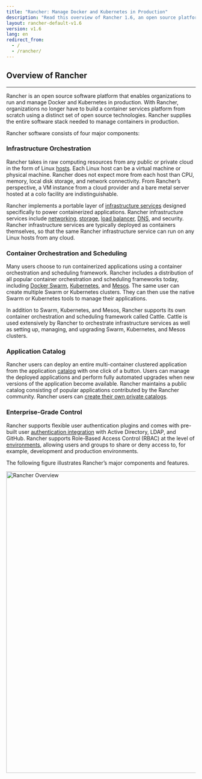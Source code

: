 ```yaml
---
title: "Rancher: Manage Docker and Kubernetes in Production" 
description: "Read this overview of Rancher 1.6, an open source platform that enables organizations to run and manage Docker and Kubernetes in production. " 
layout: rancher-default-v1.6
version: v1.6
lang: en
redirect_from:
  - /
  - /rancher/
---
```


## Overview of Rancher
---

Rancher is an open source software platform that enables organizations to run and manage Docker and Kubernetes in production. With Rancher, organizations no longer have to build a container services platform from scratch using a distinct set of open source technologies. Rancher supplies the entire software stack needed to manage containers in production.

Rancher software consists of four major components:

### Infrastructure Orchestration

Rancher takes in raw computing resources from any public or private cloud in the form of Linux [hosts]({{site.baseurl}}/rancher/{{page.version}}/{{page.lang}}/hosts/). Each Linux host can be a virtual machine or physical machine. Rancher does not expect more from each host than CPU, memory, local disk storage, and network connectivity. From Rancher’s perspective, a VM instance from a cloud provider and a bare metal server hosted at a colo facility are indistinguishable.

Rancher implements a portable layer of [infrastructure services]({{site.baseurl}}/rancher/{{page.version}}/{{page.lang}}/rancher-services/) designed specifically to power containerized applications. Rancher infrastructure services include [networking]({{site.baseurl}}/rancher/{{page.version}}/{{page.lang}}/rancher-services/networking), [storage]({{site.baseurl}}/rancher/{{page.version}}/{{page.lang}}/rancher-services/storage-service/), [load balancer]({{site.baseurl}}/rancher/{{page.version}}/{{page.lang}}/rancher-services/load-balancer/), [DNS]({{site.baseurl}}/rancher/{{page.version}}/{{page.lang}}/rancher-services/dns-service/), and security. Rancher infrastructure services are typically deployed as containers themselves, so that the same Rancher infrastructure service can run on any Linux hosts from any cloud.

### Container Orchestration and Scheduling

Many users choose to run containerized applications using a container orchestration and scheduling framework. Rancher includes a distribution of all popular container orchestration and scheduling frameworks today, including [Docker Swarm]({{site.baseurl}}/rancher/{{page.version}}/{{page.lang}}/swarm), [Kubernetes]({{site.baseurl}}/rancher/{{page.version}}/{{page.lang}}/kubernetes), and [Mesos]({{site.baseurl}}/rancher/{{page.version}}/{{page.lang}}/mesos/). The same user can create multiple Swarm or Kubernetes clusters. They can then use the native Swarm or Kubernetes tools to manage their applications.

In addition to Swarm, Kubernetes, and Mesos, Rancher supports its own container orchestration and scheduling framework called Cattle. Cattle is used extensively by Rancher to orchestrate infrastructure services as well as setting up, managing, and upgrading Swarm, Kubernetes, and Mesos clusters.

### Application Catalog

Rancher users can deploy an entire multi-container clustered application from the application [catalog]({{site.baseurl}}/rancher/{{page.version}}/{{page.lang}}/catalog) with one click of a button. Users can manage the deployed applications and perform fully automated upgrades when new versions of the application become available. Rancher maintains a public catalog consisting of popular applications contributed by the Rancher community. Rancher users can [create their own private catalogs]({{site.baseurl}}/rancher/{{page.version}}/{{page.lang}}/catalog/private-catalog/).

### Enterprise-Grade Control

Rancher supports flexible user authentication plugins and comes with pre-built user [authentication integration]({{site.baseurl}}/rancher/{{page.version}}/{{page.lang}}/configuration/access-control/) with Active Directory, LDAP, and GitHub. Rancher supports Role-Based Access Control (RBAC) at the level of [environments]({{site.baseurl}}/rancher/{{page.version}}/{{page.lang}}/environments/), allowing users and groups to share or deny access to, for example, development and production environments.

The following figure illustrates Rancher’s major components and features.

<img src="{{site.baseurl}}/one-point-x/img/rancher/rancher_overview_2.png" width="800" alt="Rancher Overview">
